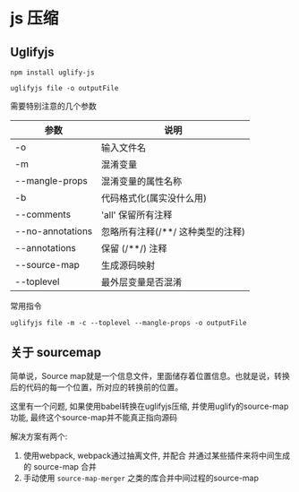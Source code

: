 # js 压缩

## Uglifyjs

```shell
npm install uglify-js
```

```shell
uglifyjs file -o outputFile
```

需要特别注意的几个参数

| 参数             | 说明                                |
| ---------------- | ----------------------------------- |
| -o               | 输入文件名                          |
| -m               | 混淆变量                            |
| --mangle-props   | 混淆变量的属性名称                  |
| -b               | 代码格式化(属实没什么用)            |
| --comments       | 'all' 保留所有注释                  |
| --no-annotations | 忽略所有注释(/\*\*/ 这种类型的注释) |
| --annotations    | 保留 (/\*\*/) 注释                  |
| --source-map     | 生成源码映射                        |
| --toplevel       | 最外层变量是否混淆                  |

常用指令
```shell
uglifyjs file -m -c --toplevel --mangle-props -o outputFile
```

## 关于 sourcemap

简单说，Source map就是一个信息文件，里面储存着位置信息。也就是说，转换后的代码的每一个位置，所对应的转换前的位置。

这里有一个问题, 如果使用babel转换在uglifyjs压缩, 并使用uglify的source-map功能, 最终这个source-map并不能真正指向源码

解决方案有两个:
1. 使用webpack, webpack通过抽离文件, 并配合 并通过某些插件来将中间生成的 source-map 合并
2. 手动使用 `source-map-merger` 之类的库合并中间过程的source-map
